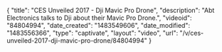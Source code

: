 {
    "title": "CES Unveiled 2017 - Dji Mavic Pro Drone",
    "description": "Abt Electronics talks to Dji about their Mavic Pro Drone.",
    "videoid": "84804994",
    "date_created": "1483549606",
    "date_modified": "1483556366",
    "type": "captivate",
    "layout": "video",
    "url": "\/v\/ces-unveiled-2017-dji-mavic-pro-drone\/84804994"
}
